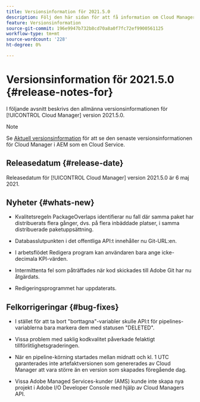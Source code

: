 ```yaml
---
title: Versionsinformation för 2021.5.0
description: Följ den här sidan för att få information om Cloud Manager version 2021.5.0
feature: Versionsinformation
source-git-commit: 196e9947b732b8cd70a8a0f7fc72ef9900561125
workflow-type: tm+mt
source-wordcount: '228'
ht-degree: 0%

---
```


# Versionsinformation för 2021.5.0 {#release-notes-for}

I följande avsnitt beskrivs den allmänna versionsinformationen för [!UICONTROL Cloud Manager] version 2021.5.0.

>[!NOTE]
>Se [Aktuell versionsinformation](https://experienceleague.adobe.com/docs/experience-manager-cloud-service/onboarding/getting-access/release-notes-cloud-manager/release-notes-cm-current.html?lang=en#getting-access) för att se den senaste versionsinformationen för Cloud Manager i AEM som en Cloud Service.

## Releasedatum {#release-date}

Releasedatum för [!UICONTROL Cloud Manager] version 2021.5.0 är 6 maj 2021.

## Nyheter {#whats-new}

* Kvalitetsregeln PackageOverlaps identifierar nu fall där samma paket har distribuerats flera gånger, dvs. på flera inbäddade platser, i samma distribuerade paketuppsättning.

* Databasslutpunkten i det offentliga API:t innehåller nu Git-URL:en.

* I arbetsflödet Redigera program kan användaren bara ange icke-decimala KPI-värden.

* Intermittenta fel som påträffades när kod skickades till Adobe Git har nu åtgärdats.

* Redigeringsprogrammet har uppdaterats.

## Felkorrigeringar {#bug-fixes}

* I stället för att ta bort &quot;borttagna&quot;-variabler skulle API:t för pipelines-variablerna bara markera dem med statusen &quot;DELETED&quot;.

* Vissa problem med saklig kodkvalitet påverkade felaktigt tillförlitlighetsgraderingen.

* När en pipeline-körning startades mellan midnatt och kl. 1 UTC garanterades inte artefaktversionen som genererades av Cloud Manager att vara större än en version som skapades föregående dag.

* Vissa Adobe Managed Services-kunder (AMS) kunde inte skapa nya projekt i Adobe I/O Developer Console med hjälp av Cloud Managers API.
